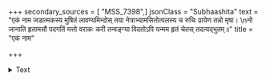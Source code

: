 +++
secondary_sources = [ "MSS_7398",]
jsonClass = "Subhaashita"
text = "एकं नाम जडात्मकस्य मुषितं लावण्यमिन्दोस् तया नेत्राभ्यामसितोत्पलस्य च रुचिः प्रायेण तन्नो मृषा।  \nनो जानाति हृतामसौ पदगतिं मत्तो वराकः करी तन्वङ्ग्या विदतोऽपि यन्मम हृतं चेतस् तदत्यद्भुतम्॥"
title = "एकं नाम"

+++

<details><summary>Text</summary>

एकं नाम जडात्मकस्य मुषितं लावण्यमिन्दोस् तया नेत्राभ्यामसितोत्पलस्य च रुचिः प्रायेण तन्नो मृषा।  
नो जानाति हृतामसौ पदगतिं मत्तो वराकः करी तन्वङ्ग्या विदतोऽपि यन्मम हृतं चेतस् तदत्यद्भुतम्॥
</details>
